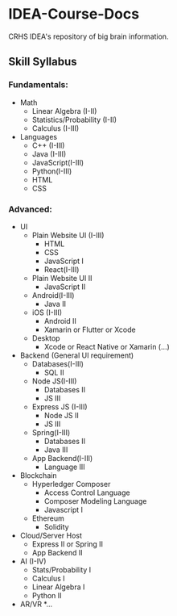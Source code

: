 # IDEA-Course-Docs
CRHS IDEA's repository of big brain information.

## Skill Syllabus
### Fundamentals:
* Math
  * Linear Algebra (I-II)
  * Statistics/Probability (I-II)
  * Calculus (I-III)
* Languages
  * C++ (I-III)
  * Java (I-III)
  * JavaScript(I-III)
  * Python(I-III)
  * HTML
  * CSS

### Advanced:

* UI
  * Plain Website UI (I-III)
    * HTML
    * CSS
    * JavaScript I
    * React(I-III)
  * Plain Website UI II
    * JavaScript II
  * Android(I-III)
    * Java II
  * iOS (I-III)
    * Android II
    * Xamarin or Flutter or Xcode
  * Desktop
    * Xcode or React Native or Xamarin (...)
* Backend (General UI requirement)
  * Databases(I-III)
    * SQL II
  * Node JS(I-III)
    * Databases II
    * JS III
  * Express JS (I-III)
    * Node JS II
    * JS III
  * Spring(I-III)
    * Databases II
    * Java III
  * App Backend(I-III)
    * Language III 
* Blockchain
  * Hyperledger Composer
    * Access Control Language 
    * Composer Modeling Language
    * Javascript I
  * Ethereum
    * Solidity
* Cloud/Server Host
  * Express II or Spring II
  * App Backend II
* AI (I-IV)
  * Stats/Probability I
  * Calculus I
  * Linear Algebra I
  * Python II
* AR/VR
  *...
